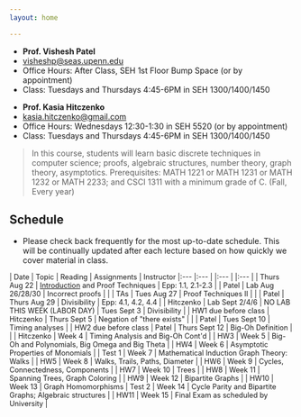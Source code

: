 ```yaml
---
layout: home

---
```

<div class="wrapper" markdown="0"><div class="footer-col-wrapper">
<div class="footer-col two-col-1">
    <ul class="contact-list">
        <li><b>Prof. Vishesh Patel</b></li>
        <li><a href="mailto:visheshp@seas.upenn.edu">visheshp@seas.upenn.edu</a></li>
        <li>Office Hours: After Class, SEH 1st Floor Bump Space (or by appointment)</li>
        <li>Class: Tuesdays and Thursdays 4:45-6PM in SEH 1300/1400/1450</li>
    </ul>
</div>
<div class="footer-col two-col-2">
    <ul class="contact-list">
        <li><b>Prof. Kasia Hitczenko</b></li>
        <li><a href="mailto:kasia.hitczenko@gmail.com">kasia.hitczenko@gmail.com</a></li>
        <li>Office Hours: Wednesdays 12:30-1:30 in SEH 5520 (or by appointment)</li>
        <li>Class: Tuesdays and Thursdays 4:45-6PM in SEH 1300/1400/1450</li>
    </ul>
    </div>
</div></div>


> In this course, students will learn basic discrete techniques in computer science; proofs, algebraic structures, number theory, graph theory, asymptotics. Prerequisites: MATH 1221 or MATH 1231 or MATH 1232 or MATH 2233; and CSCI 1311 with a minimum grade of C. (Fall, Every year)


## Schedule  ##

- Please check back frequently for the most up-to-date schedule. This will be continually updated after each lecture based on how quickly we cover material in class.

<div style="font-size:90%">

| Date | Topic | Reading | Assignments | Instructor
|:---  |:--- | |:--- | |:--- |
| Thurs Aug 22 | [Introduction](lecture_notes/Lecture1_8_22_Presentation.pptx.pdf) and Proof Techniques | Epp: 1.1, 2.1-2.3 |  | Patel
| Lab Aug 26/28/30 | Incorrect proofs | | | TAs
| Tues Aug 27 | Proof Techniques II | | | Patel
| Thurs Aug 29 | Divisibility | Epp: 4.1, 4.2, 4.4 | | Hitczenko
| Lab Sept 2/4/6 | NO LAB THIS WEEK (LABOR DAY)
| Tues Sept 3 | Divisibility |  | HW1 due before class | Hitczenko
| Thurs Sept 5 | Negation of "there exists" |  | | Patel
| Tues Sept 10 | Timing analyses | | HW2 due before class | Patel
| Thurs Sept 12 | Big-Oh Definition | | | Hitczenko
| Week 4 | Timing Analysis and Big-Oh Cont'd | | HW3
| Week 5 | Big-Oh and Polynomials, Big Omega and Big Theta | |  HW4
| Week 6 | Asymptotic Properties of Monomials | | Test 1
| Week 7 | Mathematical Induction Graph Theory: Walks | | HW5
| Week 8 | Walks, Trails, Paths, Diameter | | HW6
| Week 9 | Cycles, Connectedness, Components | | HW7
| Week 10 | Trees | | HW8 
| Week 11 | Spanning Trees, Graph Coloring | | HW9
| Week 12 | Bipartite Graphs | | HW10
| Week 13 | Graph Homomorphisms | Test 2
| Week 14 | Cycle Parity and Bipartite Graphs; Algebraic structures | | HW11
| Week 15 | Final Exam as scheduled by University |

</div>
